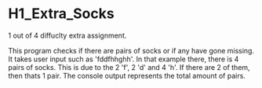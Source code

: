 # H1_Extra_Socks

1 out of 4 diffuclty extra assignment.

This program checks if there are pairs of socks or if any have gone missing.
It takes user input such as 'fddfhhghh'. In that example there, there is 4 pairs of socks.
This is due to the 2 'f', 2 'd' and 4 'h'. If there are 2 of them, then thats 1 pair.
The console output represents the total amount of pairs.

